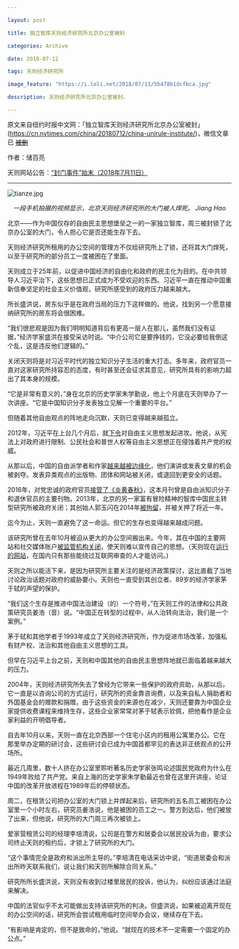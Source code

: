 ```yaml
---

layout: post

title: 独立智库天则经济研究所北京办公室被封

categories: Archive

date: 2018-07-12

tags: 天则经济研究所

image_feature: "https://i.loli.net/2018/07/13/5b478b1dcfbca.jpg"

description: 天则经济研究所北京办公室被封。

---
```


原文来自纽约时报中文网：「独立智库天则经济研究所北京办公室被封」(https://cn.nytimes.com/china/20180712/china-unirule-institute/)，微信文章已 ~~[被删](https://mp.weixin.qq.com/s/rbhlxhgYsBxap_eDPgYPeQ)~~

作者：储百亮

天则网站公告：[“封门事件”始末（2018年7月11日）](http://www.unirule.cloud/index.php?c=article&id=4616%22)

---

![tianze.jpg](https://i.loli.net/2018/07/13/5b478b1dcfbca.jpg)
*<center>一段手机拍摄的视频显示，北京天则经济研究所的大门被人焊死。 Jiang Hao</center>*

北京——作为中国仅存的自由民主思想堡垒之一的一家独立智库，周三被封锁了北京办公室的大门，令人担心它是否还能生存下去。

天则经济研究所租用的办公空间的管理方不仅给研究所上了锁，还将其大门焊死，以至于研究所的部分员工一度被困在了里面。

天则成立于25年前，以促进中国经济的自由化和政府的民主化为目的。在中共领导人习近平治下，这些思想已正式成为不受欢迎的东西。习近平一直在推动中国重新信奉坚定的社会主义价值观，研究所感受到的政府压力越来越大。

所长盛洪说，房东似乎是在政府当局的压力下这样做的。他说，找到另一个愿意接纳研究所的房东将会很困难。

“我们很悲观是因为我们明明知道背后有更高一层人在那儿，虽然我们没有证据，”经济学家盛洪在接受采访时说。“中介公司它是要挣钱的，它没必要给我倒这个乱，这是违反他们逻辑的。”

关闭天则将是对习近平时代的独立知识分子生活的重大打击。多年来，政府官员一直对这家研究所持容忍的态度，有时甚至还会征求其意见，研究所具有的影响力超出了其本身的规模。

“它是非常有意义的，”身在北京的历史学家朱学勤说，他上个月底在天则举办了一次讲座。“它是中国知识分子发表独立见解一个重要的平台。”

但随着其他自由观点的阵地走向沉默，天则已变得越来越孤立。

2012年，习近平在上台几个月后，就[下令](https://cn.nytimes.com/china/20130820/c20document/)对自由主义思想发起进攻。他说，从宪法上对政府进行限制、公民社会和普世人权等自由主义思想正在侵蚀着共产党的权威。

从那以后，中国的自由派学者和作家[越来越被边缘化](https://cn.nytimes.com/china/20180518/china-rights-he-weifang/)，他们演讲或发表文章的机会被剥夺。发表异类观点的出版物、团体和网站被关闭，或退回到更安全的话题。

2016年，对党忠诚的政府官员[接管了《炎黄春秋》](http://cn.nytimes.com/china/20160728/china-yanhuang-chunqiu/)，这本月刊曾是自由派知识分子和退休官员的主要刊物。2013年，北京的另一家富有冒险精神的智库中国民主转型研究所被政府关闭；其创始人郭玉闪在2014年[被拘留](https://www.nytimes.com/2015/01/07/world/asia/guo-yushan-arrest-china-chen-guangcheng.html)，并被关押了将近一年。

迄今为止，天则一直避免了这一命运。但它的生存也变得越来越成问题。

该研究所曾在去年10月被迫从更大的办公空间搬出来。今年，其在中国的主要网站和社交媒体账户[被监管机构关闭](http://www.globaltimes.cn/content/1029979.shtml)，使天则难以宣传自己的思想。（天则现在[运行的网站](http://unirule.cloud/)，在国内只有那些能绕过互联网审查的人才能访问。)

天则之所以能活下来，是因为研究所主要关注的是经济政策探讨，这比直截了当地讨论政治话题对政府的威胁要小。天则也一直受到其创立者、89岁的经济学家茅于轼的声望的保护。

“我们这个生存是推进中国法治建设（的）一个符号，”在天则工作的法律和公共政策研究员姜浩（音）说。“中国正在转型的过程中，从人治转向法治，我们是一个案例。”

茅于轼和其他学者于1993年成立了天则经济研究所，作为促进市场改革，加强私有财产权、法治和其他自由主义思想的工具。

但早在习近平上台之前，天则和中国其他的自由民主思想阵地就已面临着越来越大的压力。

2004年，天则经济研究所失去了曾经为它带来一些保护的政府资助，从那以后，它一直是以咨询公司的方式运行，研究所的资金靠咨询费，以及来自私人捐助者和外国基金会的赠款和捐赠。由于这些资金的来源也在减少，天则还要靠为中国企业家提供收费课程来维持生存，这些企业家常常对茅于轼表示钦佩，把他看作是企业家利益的开明倡导者。

自去年10月以来，天则一直在北京西部一个住宅小区内的租用公寓里办公。它在那里举办定期的研讨会，这些研讨会已成为中国首都罕见的表达非正统观点的公开场所。

最近几周里，数十人挤在办公室里聆听著名历史学家张鸣论述国民党政府为什么在1949年败给了共产党。来自上海的历史学家朱学勤最近也曾在这里开讲座，论证中国的改革开放进程在1989年后的停顿状态。

周二，在租赁公司把办公室的大门锁上并焊起来后，研究所的五名员工被困在办公室里一个小时左右，研究员姜浩说，他是被困的员工之一。警方到达后，他们被放了出来，但他说，研究所的大门周三再次被锁上。

爱家营租赁公司的经理李培清说，公司是在警方和居委会以居民投诉为由，要求公司终止天则的租约后，才锁上了研究所的大门。

“这个事情完全是政府和派出所主导的。”李培清在电话采访中说，“街道居委会和派出所昨天联系我们，说让我们和天则所解除合同关系。”

研究所所长盛洪说，天则没有收到过楼里居民的投诉，他认为，纠纷应该通过法庭来解决。

中国的法官似乎不太可能做出支持该研究所的判决。但盛洪说，如果被迫离开现在的办公空间的话，研究所会尝试租用临时空间举办会议，继续存在下去。

“有影响是肯定的，但不是致命的，”他说。“就现在的技术不一定需要一个固定的办公点。”
